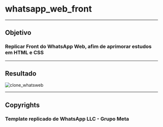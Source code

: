 # whatsapp_web_front

---

## Objetivo
### Replicar Front do WhatsApp Web, afim de aprimorar estudos em HTML e CSS

---

## Resultado
![clone_whatsweb](https://user-images.githubusercontent.com/88354853/159059924-40ca5286-9be8-4179-82eb-9c39ebb1c0c3.jpg)


---

## Copyrights
### Template replicado de WhatsApp LLC -  Grupo Meta
 
